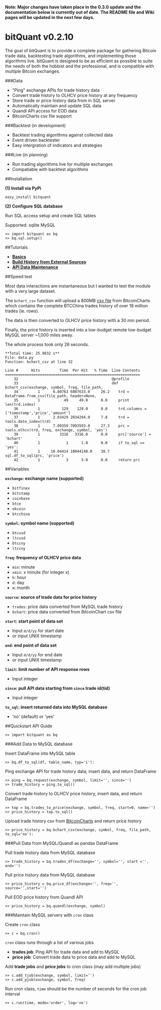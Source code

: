 **__Note: Major changes have taken place in the 0.3.0 update and the documentation below is currently out of date. The README file and Wiki pages will be updated in the next few days.__**

# bitQuant v0.2.10

The goal of bitQuant is to provide a complete package for gathering Bitcoin trade data, backtesting trade algorithms, and implementing those algorithms live. bitQuant is designed to be as efficient as possible to suite the needs of both the hobbist and the professional, and is compatible with multiple Bitcoin exchanges.

###Data
- "Ping" exchange APIs for trade history data
- Convert trade history to OLHCV price history at any frequency
- Store trade or price history data from in SQL server
- Automatically maintain and update SQL data
- Quandl API access for EOD data
- BitcoinCharts csv file support

###Backtest (in development)
- Backtest trading algorithms against collected data
- Event driven backtester
- Easy intergration of indicators and strategies

###Live (in planning)
- Run trading algorithms live for multiple exchanges
- Compatiable with backtest algorithms

##Installation

**(1) Install via PyPi**

  `easy_install bitquant`

**(2) Configure SQL database**

Run SQL access setup and create SQL tables

Supported: sqlite MySQL

    >> import bitquant as bq
    >> bq.sql.setup()

##Tutorials

- **[Basics](https://github.com/rosspalmer/bitQuant/wiki/Tutorial:-Basics)**
- **[Build History from External Sources](https://github.com/rosspalmer/bitQuant/wiki/Tutorial:-Build-history-from-external-sources)**
- **[API Data Maintenance](https://github.com/rosspalmer/bitQuant/wiki/Tutorial:-API-Data-Maintenance)**

##Speed test

Most data interactions are instantaneous but I wanted to test the module with a very large dataset.

The `bchart_csv` function will upload a 800MB [csv file](http://api.bitcoincharts.com/v1/csv/) from BitcoinCharts which contains the complete BTCChina trades history of over 18 million trades (ie. rows).

The data is then converted to OLHCV price history with a 30 min period.

Finally, the price history is inserted into a low-budget remote low-budget MySQL server ~1,000 miles away.

The whole process took only 26 seconds.

    **Total time: 25.9832 s**
    File: data.py
    Function: bchart_csv at line 32

    Line #      Hits         Time  Per Hit   % Time  Line Contents
    ==============================================================
        32                                           @profile
        33                                           def bchart_csv(exchange, symbol, freq, file_path,
        34         1      6.80763 6807633.0     26.2  	trd = DataFrame.from_csv(file_path, header=None,
        35         1           49     49.0      0.0  	print len(trd.index)
        36         1          129    129.0      0.0  	trd.columns = ['timestamp','price','amount']
        37         1      2.03429 2034294.0     7.8  	trd = tools.date_index(trd)
        38         1      7.09359 7093593.0     27.3  	prc = tools.olhcv(trd, freq, exchange, symbol, 'yes')
        39         1         3316   3316.0      0.0  	prc['source'] = 'bchart'
        40         1            1      1.0      0.0  	if to_sql == 'yes':
        41         1     10.04414 10044148.0    38.7  		sql.df_to_sql(prc, 'price')
        42         1            3      3.0      0.0  	return prc

##Variables

**`exchange`: exchange name (supported)**
- `bitfinex`
- `bitstamp`
- `coinbase`
- `btce`
- `okcoin`
- `btcchina`

**`symbol`: symbol name (supported)**
- `btcusd`
- `ltcusd`
- `btccny`
- `ltccny`

**`freq`: frequency of OLHCV price data**
- `min`: minute
- `xmin`: x minute (for integer x)
- `h`: hour
- `d`: day
- `m`: month

**`source`: source of trade data for price history**
- `trades`: price data converted from MySQL trade history
- `bchart`: price data converted from BitcoinChart csv file

**`start`: start point of data set**
- Input `m/d/yy` for start date
- or input UNIX timestamp

**`end`: end point of data set**
- Input `m/d/yy` for end date
- or input UNIX timestamp

**`limit`: limit number of API response rows**
- Input integer

**`since`: pull API data starting from `since` trade id(tid)**
- Input integer

**`to_sql`: insert returned data into MySQL database**
- 'no' (default) or 'yes'

##Quickstart API Guide

    >> import bitquant as bq

###Add Data to MySQL database

Insert DataFrame into MySQL table

    >> bq.df_to_sql(df, table_name, typ='i'):

Ping exchange API for trade history data, insert data, and return DataFrame

    >> ping = bq.request(exchange, symbol, limit='', since='')
    >> trade_history = ping.to_sql()

Convert trade history to OLHCV price history, insert data, and return DataFrame

    >> top = bq.trades_to_price(exchange, symbol, freq, start=0, name='')
    >> price_history = top.to_sql()

Upload trade history csv from [BitcoinCharts](http://api.bitcoincharts.com/v1/csv/) and return price history

    >> price_history = bq.bchart_csv(exchange, symbol, freq, file_path, to_sql='no'):

###Pull Data from MySQL/Quandl as pandas DataFrame

Pull trade history data from MySQL database

    >> trade_history = bq.trades_df(exchange='', symbol='', start ='', end='')

Pull price history data from MySQL database

    >> price_history = bq.price_df(exchange='', freq='', source='',start='')

Pull EOD price history from Quandl API

    >> price_history = bq.quandl(exchange, symbol)

###Maintain MySQL servers with `cron` class

Create `cron` class

    >> c = bq.cron()

`cron` class runs through a list of various jobs
- **trades job**: Ping API for trade data and add to MySQL
- **price job**: Convert trade data to price data and add to MySQL

Add **trade jobs** and **price jobs** to cron class (may add multiple jobs)

    >> c.add_tjob(exchange, symbol, limit='')
    >> c.add_pjob(exchange, symbol, freq)

Run cron class, `time` should be the number of seconds for the cron job interval

    >> c.run(time, mode='order', log='no')


